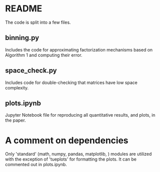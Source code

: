 # README

The code is split into a few files.

## binning.py

Includes the code for approximating factorization mechanisms based on Algorithm 1 and computing their error.

## space_check.py

Includes code for double-checking that matrices have low space complexity.

## plots.ipynb

Jupyter Notebook file for reproducing all quantitative results, and plots, in the paper.

# A comment on dependencies

Only 'standard' (math, numpy, pandas,  matplotlib, ) modules are utilized with the exception of 'tueplots' for formatting the plots. It can be commented out in plots.ipynb.
